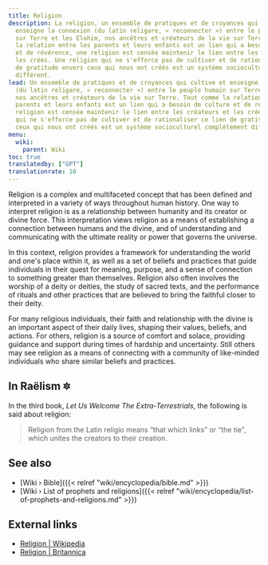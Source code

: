 ```yaml
---
title: Religion
description: La religion, un ensemble de pratiques et de croyances qui cultive et
  enseigne la connexion (du latin religare, « reconnecter ») entre le peuple humain
  sur Terre et les Elohim, nos ancêtres et créateurs de la vie sur Terre. Tout comme
  la relation entre les parents et leurs enfants est un lien qui a besoin de culture
  et de révérence, une religion est censée maintenir le lien entre les créateurs et
  les créés. Une religion qui ne s'efforce pas de cultiver et de rationaliser ce lien
  de gratitude envers ceux qui nous ont créés est un système socioculturel complètement
  différent.
lead: Un ensemble de pratiques et de croyances qui cultive et enseigne la connexion
  (du latin religare, « reconnecter ») entre le peuple humain sur Terre et les Elohim,
  nos ancêtres et créateurs de la vie sur Terre. Tout comme la relation entre les
  parents et leurs enfants est un lien qui a besoin de culture et de révérence, une
  religion est censée maintenir le lien entre les créateurs et les créés. Une religion
  qui ne s'efforce pas de cultiver et de rationaliser ce lien de gratitude envers
  ceux qui nous ont créés est un système socioculturel complètement différent.
menu:
  wiki:
    parent: Wiki
toc: true
translatedby: ["GPT"]
translationrate: 10
---
```


Religion is a complex and multifaceted concept that has been defined and interpreted in a variety of ways throughout human history. One way to interpret religion is as a relationship between humanity and its creator or divine force. This interpretation views religion as a means of establishing a connection between humans and the divine, and of understanding and communicating with the ultimate reality or power that governs the universe.

In this context, religion provides a framework for understanding the world and one's place within it, as well as a set of beliefs and practices that guide individuals in their quest for meaning, purpose, and a sense of connection to something greater than themselves. Religion also often involves the worship of a deity or deities, the study of sacred texts, and the performance of rituals and other practices that are believed to bring the faithful closer to their deity.

For many religious individuals, their faith and relationship with the divine is an important aspect of their daily lives, shaping their values, beliefs, and actions. For others, religion is a source of comfort and solace, providing guidance and support during times of hardship and uncertainty. Still others may see religion as a means of connecting with a community of like-minded individuals who share similar beliefs and practices.

## In Raëlism 🔯

In the third book, _Let Us Welcome The Extra-Terrestrials_, the following is said about religion:

> Religion from the Latin religio means “that which links” or “the tie”, which unites the creators to their creation.

## See also

- [Wiki › Bible]({{< relref "wiki/encyclopedia/bible.md" >}})
- [Wiki › List of prophets and religions]({{< relref "wiki/encyclopedia/list-of-prophets-and-religions.md" >}})

## External links

- [Religion | Wikipedia](https://en.wikipedia.org/wiki/Religion)
- [Religion | Britannica](https://www.britannica.com/topic/religion)
